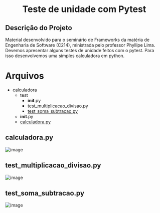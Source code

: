 <h1 align="center">Teste de unidade com Pytest</h1>

## Descrição do Projeto
Material desenvolvido para o seminário de Frameworks da matéria de Engenharia de Software (C214), ministrada pelo professor Phyllipe Lima.
Devemos apresentar alguns testes de unidade feitos com o pytest. Para isso desenvolvemos uma simples calculadora em python.

Arquivos
=================
<!--ts-->
   * calculadora
     * test
        * __init__.py
        * [test_multiplicacao_divisao.py](#test_multiplicacao_divisao.py)
        * [test_soma_subtracao.py](#test_soma_subtracao.py)
     * __init__.py
     * [calculadora.py](#calculadora.py)
<!--te-->

## calculadora.py
![image](https://user-images.githubusercontent.com/73140691/139708100-b411dcec-753f-46ff-931c-5f01a6965640.png)

## test_multiplicacao_divisao.py
![image](https://user-images.githubusercontent.com/73140691/139708238-1ba0f584-af3f-416e-8759-e8320d4e14cb.png)

## test_soma_subtracao.py
![image](https://user-images.githubusercontent.com/73140691/139708280-9f5f391f-7802-4c33-a0ad-a0faf8abd680.png)
